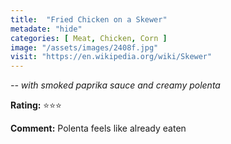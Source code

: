 ```yaml
---
title:  "Fried Chicken on a Skewer"
metadate: "hide"
categories: [ Meat, Chicken, Corn ]
image: "/assets/images/2408f.jpg"
visit: "https://en.wikipedia.org/wiki/Skewer"
---
```


_-- with smoked paprika sauce and creamy polenta_

**Rating:** ⭐️⭐️⭐️  
  
**Comment:** Polenta feels like already eaten

